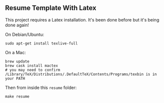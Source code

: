 Resume Template With Latex
---

This project requires a Latex installation.
It's been done before but it's being done again!

On Debian/Ubuntu:

```
sudo apt-get install texlive-full
```

On a Mac:

```
brew update
brew cask install mactex
# you may need to confirm /Library/TeX/Distributions/.DefaultTeX/Contents/Programs/texbin is in your PATH
```

Then from inside this `resume` folder:

```
make resume
```
